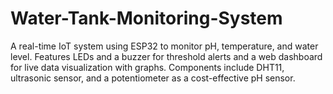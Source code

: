# Water-Tank-Monitoring-System
 A real-time IoT system using ESP32 to monitor pH, temperature, and water level. Features LEDs and a buzzer for threshold alerts and a web dashboard for live data visualization with graphs. Components include DHT11, ultrasonic sensor, and a potentiometer as a cost-effective pH sensor.
